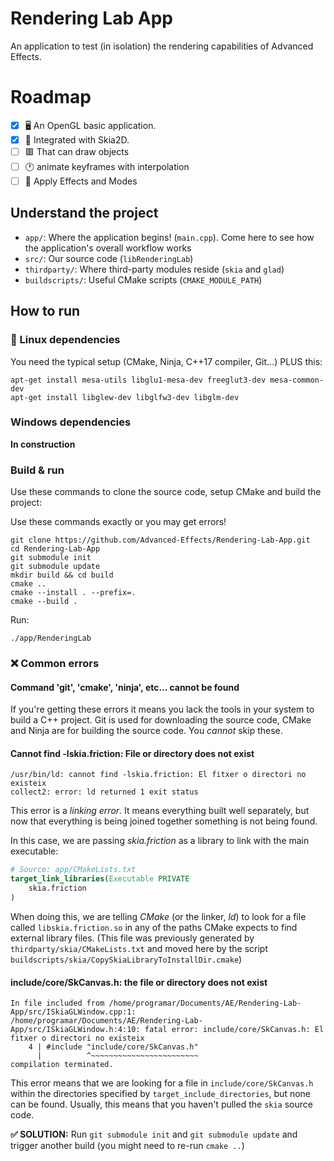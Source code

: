 # Rendering Lab App

An application to test (in isolation) the rendering capabilities of Advanced Effects.

# Roadmap

- [x] 🖥️ An OpenGL basic application.
- [x] 🎨 Integrated with Skia2D.
- [ ] 🟥 That can draw objects
- [ ] 🕐 animate keyframes with interpolation
- [ ] 💨 Apply Effects and Modes

## Understand the project

- `app/`: Where the application begins! (`main.cpp`). Come here to see how the application's overall workflow works
- `src/`: Our source code (`libRenderingLab`)
- `thirdparty/`: Where third-party modules reside (`skia` and `glad`)
- `buildscripts/`: Useful CMake scripts (`CMAKE_MODULE_PATH`)

## How to run

### 🐧 Linux dependencies

You need the typical setup (CMake, Ninja, C++17 compiler, Git...) PLUS this:

```
apt-get install mesa-utils libglu1-mesa-dev freeglut3-dev mesa-common-dev
apt-get install libglew-dev libglfw3-dev libglm-dev
```

### Windows dependencies

**In construction**

### Build & run

Use these commands to clone the source code, setup CMake and build the project:

Use these commands exactly or you may get errors!

```
git clone https://github.com/Advanced-Effects/Rendering-Lab-App.git
cd Rendering-Lab-App
git submodule init
git submodule update
mkdir build && cd build
cmake ..
cmake --install . --prefix=.
cmake --build .
```

Run:

```
./app/RenderingLab
```

### ❌ Common errors

#### Command 'git', 'cmake', 'ninja', etc... cannot be found

If you're getting these errors it means you lack the tools in your system to build a C++ project. Git is used for downloading the source code, CMake and Ninja are for building the source code. You *cannot* skip these.

#### Cannot find -lskia.friction: File or directory does not exist

```
/usr/bin/ld: cannot find -lskia.friction: El fitxer o directori no existeix
collect2: error: ld returned 1 exit status
```

This error is a *linking error*. It means everything built well separately, but now that everything is being joined together something is not being found.

In this case, we are passing *skia.friction* as a library to link with the main executable:

```cmake
# Source: app/CMakeLists.txt
target_link_libraries(Executable PRIVATE
    skia.friction
)
```

When doing this, we are telling *CMake* (or the linker, *ld*) to look for a file called `libskia.friction.so` in any of the paths CMake expects to find external library files. (This file was previously generated by `thirdparty/skia/CMakeLists.txt` and moved here by the script `buildscripts/skia/CopySkiaLibraryToInstallDir.cmake`)

#### include/core/SkCanvas.h: the file or directory does not exist

```
In file included from /home/programar/Documents/AE/Rendering-Lab-App/src/ISkiaGLWindow.cpp:1:
/home/programar/Documents/AE/Rendering-Lab-App/src/ISkiaGLWindow.h:4:10: fatal error: include/core/SkCanvas.h: El fitxer o directori no existeix
    4 | #include "include/core/SkCanvas.h"
      |          ^~~~~~~~~~~~~~~~~~~~~~~~~
compilation terminated.
```

This error means that we are looking for a file in `include/core/SkCanvas.h` within the directories specified by `target_include_directories`, but none can be found. Usually, this means that you haven't pulled the `skia` source code.

**✅ SOLUTION:** Run `git submodule init` and `git submodule update` and trigger another build (you might need to re-run `cmake ..`)
